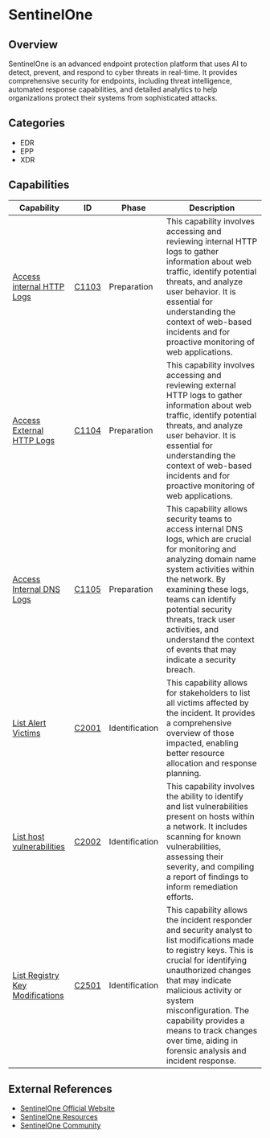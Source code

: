 # SentinelOne

## Overview

SentinelOne is an advanced endpoint protection platform that uses AI to detect, prevent, and respond to cyber threats in real-time. It provides comprehensive security for endpoints, including threat intelligence, automated response capabilities, and detailed analytics to help organizations protect their systems from sophisticated attacks.

## Categories

- EDR
- EPP
- XDR

## Capabilities

| Capability | ID | Phase | Description |
|------------|----|-------|-------------|
| [Access internal HTTP Logs](T0001/C1103.md) | [C1103](../capability/C1103.md) | Preparation | This capability involves accessing and reviewing internal HTTP logs to gather information about web traffic, identify potential threats, and analyze user behavior. It is essential for understanding the context of web-based incidents and for proactive monitoring of web applications. |
| [Access External HTTP Logs](T0001/C1104.md) | [C1104](../capability/C1104.md) | Preparation | This capability involves accessing and reviewing external HTTP logs to gather information about web traffic, identify potential threats, and analyze user behavior. It is essential for understanding the context of web-based incidents and for proactive monitoring of web applications. |
| [Access Internal DNS Logs](T0001/C1105.md) | [C1105](../capability/C1105.md) | Preparation | This capability allows security teams to access internal DNS logs, which are crucial for monitoring and analyzing domain name system activities within the network. By examining these logs, teams can identify potential security threats, track user activities, and understand the context of events that may indicate a security breach. |
| [List Alert Victims](T0001/C2001.md) | [C2001](../capability/C2001.md) | Identification | This capability allows for stakeholders to list all victims affected by the incident. It provides a comprehensive overview of those impacted, enabling better resource allocation and response planning. |
| [List host vulnerabilities](T0001/C2002.md) | [C2002](../capability/C2002.md) | Identification | This capability involves the ability to identify and list vulnerabilities present on hosts within a network. It includes scanning for known vulnerabilities, assessing their severity, and compiling a report of findings to inform remediation efforts. |
| [List Registry Key Modifications](T0001/C2501.md) | [C2501](../capability/C2501.md) | Identification | This capability allows the incident responder and security analyst to list modifications made to registry keys. This is crucial for identifying unauthorized changes that may indicate malicious activity or system misconfiguration. The capability provides a means to track changes over time, aiding in forensic analysis and incident response. |

## External References

- [SentinelOne Official Website](https://www.sentinelone.com/)
- [SentinelOne Resources](https://www.sentinelone.com/resources/)
- [SentinelOne Community](https://community.sentinelone.com/s)